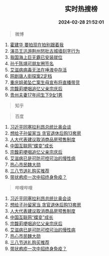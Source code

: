 <div align="center"><h2>实时热搜榜</h2><h4>2024-02-28 21:52:01</h4></div>

> 微博  

1. [霍建华 要拍现在拍别跟着我](https://s.weibo.com/weibo?q=%E9%9C%8D%E5%BB%BA%E5%8D%8E%20%E8%A6%81%E6%8B%8D%E7%8E%B0%E5%9C%A8%E6%8B%8D%E5%88%AB%E8%B7%9F%E7%9D%80%E6%88%91&t=31&band_rank=1&Refer=top)<br />
2. [演员王迅游荆州怒批古城墙刻字行为](https://s.weibo.com/weibo?q=%23%E6%BC%94%E5%91%98%E7%8E%8B%E8%BF%85%E6%B8%B8%E8%8D%86%E5%B7%9E%E6%80%92%E6%89%B9%E5%8F%A4%E5%9F%8E%E5%A2%99%E5%88%BB%E5%AD%97%E8%A1%8C%E4%B8%BA%23&t=31&band_rank=2&Refer=top)<br />
3. [我国海上巨无霸已安装就位](https://s.weibo.com/weibo?q=%23%E6%88%91%E5%9B%BD%E6%B5%B7%E4%B8%8A%E5%B7%A8%E6%97%A0%E9%9C%B8%E5%B7%B2%E5%AE%89%E8%A3%85%E5%B0%B1%E4%BD%8D%23&t=31&band_rank=3&Refer=top)<br />
4. [孙千陈靖可朋友圈签名](https://s.weibo.com/weibo?q=%23%E5%AD%99%E5%8D%83%E9%99%88%E9%9D%96%E5%8F%AF%E6%9C%8B%E5%8F%8B%E5%9C%88%E7%AD%BE%E5%90%8D%23&t=31&band_rank=4&Refer=top)<br />
5. [艾滋病病毒无法在唾液中存活](https://s.weibo.com/weibo?q=%23%E8%89%BE%E6%BB%8B%E7%97%85%E7%97%85%E6%AF%92%E6%97%A0%E6%B3%95%E5%9C%A8%E5%94%BE%E6%B6%B2%E4%B8%AD%E5%AD%98%E6%B4%BB%23&t=31&band_rank=5&Refer=top)<br />
6. [网剧唐人街探案2定档](https://s.weibo.com/weibo?q=%23%E7%BD%91%E5%89%A7%E5%94%90%E4%BA%BA%E8%A1%97%E6%8E%A2%E6%A1%882%E5%AE%9A%E6%A1%A3%23&t=31&band_rank=6&Refer=top)<br />
7. [重庆姐弟坠亡案生母宣布将直播带货](https://s.weibo.com/weibo?q=%23%E9%87%8D%E5%BA%86%E5%A7%90%E5%BC%9F%E5%9D%A0%E4%BA%A1%E6%A1%88%E7%94%9F%E6%AF%8D%E5%AE%A3%E5%B8%83%E5%B0%86%E7%9B%B4%E6%92%AD%E5%B8%A6%E8%B4%A7%23&t=31&band_rank=7&Refer=top)<br />
8. [宗馥莉哽咽追忆父亲宗庆后](https://s.weibo.com/weibo?q=%23%E5%AE%97%E9%A6%A5%E8%8E%89%E5%93%BD%E5%92%BD%E8%BF%BD%E5%BF%86%E7%88%B6%E4%BA%B2%E5%AE%97%E5%BA%86%E5%90%8E%23&t=31&band_rank=8&Refer=top)<br />
9. [贵州夫妻17年间生下9女1男](https://s.weibo.com/weibo?q=%23%E8%B4%B5%E5%B7%9E%E5%A4%AB%E5%A6%BB17%E5%B9%B4%E9%97%B4%E7%94%9F%E4%B8%8B9%E5%A5%B31%E7%94%B7%23&t=31&band_rank=9&Refer=top)<br />

> 知乎  


> 百度  

1. [习近平同塞拉利昂总统比奥会谈](https://www.baidu.com/s?wd=%E4%B9%A0%E8%BF%91%E5%B9%B3%E5%90%8C%E5%A1%9E%E6%8B%89%E5%88%A9%E6%98%82%E6%80%BB%E7%BB%9F%E6%AF%94%E5%A5%A5%E4%BC%9A%E8%B0%88&sa=fyb_news&rsv_dl=fyb_news)<br />
2. [想给子孙留家当 贪官退休后购13套房](https://www.baidu.com/s?wd=%E6%83%B3%E7%BB%99%E5%AD%90%E5%AD%99%E7%95%99%E5%AE%B6%E5%BD%93+%E8%B4%AA%E5%AE%98%E9%80%80%E4%BC%91%E5%90%8E%E8%B4%AD13%E5%A5%97%E6%88%BF&sa=fyb_news&rsv_dl=fyb_news)<br />
3. [人大代表建议取消商品房预售制度](https://www.baidu.com/s?wd=%E4%BA%BA%E5%A4%A7%E4%BB%A3%E8%A1%A8%E5%BB%BA%E8%AE%AE%E5%8F%96%E6%B6%88%E5%95%86%E5%93%81%E6%88%BF%E9%A2%84%E5%94%AE%E5%88%B6%E5%BA%A6&sa=fyb_news&rsv_dl=fyb_news)<br />
4. [中国互联网“蝶变”成长](https://www.baidu.com/s?wd=%E4%B8%AD%E5%9B%BD%E4%BA%92%E8%81%94%E7%BD%91%E2%80%9C%E8%9D%B6%E5%8F%98%E2%80%9D%E6%88%90%E9%95%BF&sa=fyb_news&rsv_dl=fyb_news)<br />
5. [宗馥莉哽咽追忆父亲宗庆后](https://www.baidu.com/s?wd=%E5%AE%97%E9%A6%A5%E8%8E%89%E5%93%BD%E5%92%BD%E8%BF%BD%E5%BF%86%E7%88%B6%E4%BA%B2%E5%AE%97%E5%BA%86%E5%90%8E&sa=fyb_news&rsv_dl=fyb_news)<br />
6. [艾滋病已是可防可控可治的慢性病](https://www.baidu.com/s?wd=%E8%89%BE%E6%BB%8B%E7%97%85%E5%B7%B2%E6%98%AF%E5%8F%AF%E9%98%B2%E5%8F%AF%E6%8E%A7%E5%8F%AF%E6%B2%BB%E7%9A%84%E6%85%A2%E6%80%A7%E7%97%85&sa=fyb_news&rsv_dl=fyb_news)<br />
7. [热心市民魏大勋](https://www.baidu.com/s?wd=%E7%83%AD%E5%BF%83%E5%B8%82%E6%B0%91%E9%AD%8F%E5%A4%A7%E5%8B%8B&sa=fyb_news&rsv_dl=fyb_news)<br />
8. [三八节送礼购买推荐](https://www.baidu.com/s?wd=%E4%B8%89%E5%85%AB%E8%8A%82%E9%80%81%E7%A4%BC%E8%B4%AD%E4%B9%B0%E6%8E%A8%E8%8D%90&sa=fyb_news&rsv_dl=fyb_news)<br />
9. [带状疱疹一次中招终身免疫？](https://www.baidu.com/s?wd=%E5%B8%A6%E7%8A%B6%E7%96%B1%E7%96%B9%E4%B8%80%E6%AC%A1%E4%B8%AD%E6%8B%9B%E7%BB%88%E8%BA%AB%E5%85%8D%E7%96%AB%EF%BC%9F&sa=fyb_news&rsv_dl=fyb_news)<br />

> 哔哩哔哩  

1. [习近平同塞拉利昂总统比奥会谈](https://www.baidu.com/s?wd=%E4%B9%A0%E8%BF%91%E5%B9%B3%E5%90%8C%E5%A1%9E%E6%8B%89%E5%88%A9%E6%98%82%E6%80%BB%E7%BB%9F%E6%AF%94%E5%A5%A5%E4%BC%9A%E8%B0%88&sa=fyb_news&rsv_dl=fyb_news)<br />
2. [想给子孙留家当 贪官退休后购13套房](https://www.baidu.com/s?wd=%E6%83%B3%E7%BB%99%E5%AD%90%E5%AD%99%E7%95%99%E5%AE%B6%E5%BD%93+%E8%B4%AA%E5%AE%98%E9%80%80%E4%BC%91%E5%90%8E%E8%B4%AD13%E5%A5%97%E6%88%BF&sa=fyb_news&rsv_dl=fyb_news)<br />
3. [人大代表建议取消商品房预售制度](https://www.baidu.com/s?wd=%E4%BA%BA%E5%A4%A7%E4%BB%A3%E8%A1%A8%E5%BB%BA%E8%AE%AE%E5%8F%96%E6%B6%88%E5%95%86%E5%93%81%E6%88%BF%E9%A2%84%E5%94%AE%E5%88%B6%E5%BA%A6&sa=fyb_news&rsv_dl=fyb_news)<br />
4. [中国互联网“蝶变”成长](https://www.baidu.com/s?wd=%E4%B8%AD%E5%9B%BD%E4%BA%92%E8%81%94%E7%BD%91%E2%80%9C%E8%9D%B6%E5%8F%98%E2%80%9D%E6%88%90%E9%95%BF&sa=fyb_news&rsv_dl=fyb_news)<br />
5. [宗馥莉哽咽追忆父亲宗庆后](https://www.baidu.com/s?wd=%E5%AE%97%E9%A6%A5%E8%8E%89%E5%93%BD%E5%92%BD%E8%BF%BD%E5%BF%86%E7%88%B6%E4%BA%B2%E5%AE%97%E5%BA%86%E5%90%8E&sa=fyb_news&rsv_dl=fyb_news)<br />
6. [艾滋病已是可防可控可治的慢性病](https://www.baidu.com/s?wd=%E8%89%BE%E6%BB%8B%E7%97%85%E5%B7%B2%E6%98%AF%E5%8F%AF%E9%98%B2%E5%8F%AF%E6%8E%A7%E5%8F%AF%E6%B2%BB%E7%9A%84%E6%85%A2%E6%80%A7%E7%97%85&sa=fyb_news&rsv_dl=fyb_news)<br />
7. [热心市民魏大勋](https://www.baidu.com/s?wd=%E7%83%AD%E5%BF%83%E5%B8%82%E6%B0%91%E9%AD%8F%E5%A4%A7%E5%8B%8B&sa=fyb_news&rsv_dl=fyb_news)<br />
8. [三八节送礼购买推荐](https://www.baidu.com/s?wd=%E4%B8%89%E5%85%AB%E8%8A%82%E9%80%81%E7%A4%BC%E8%B4%AD%E4%B9%B0%E6%8E%A8%E8%8D%90&sa=fyb_news&rsv_dl=fyb_news)<br />
9. [带状疱疹一次中招终身免疫？](https://www.baidu.com/s?wd=%E5%B8%A6%E7%8A%B6%E7%96%B1%E7%96%B9%E4%B8%80%E6%AC%A1%E4%B8%AD%E6%8B%9B%E7%BB%88%E8%BA%AB%E5%85%8D%E7%96%AB%EF%BC%9F&sa=fyb_news&rsv_dl=fyb_news)<br />
